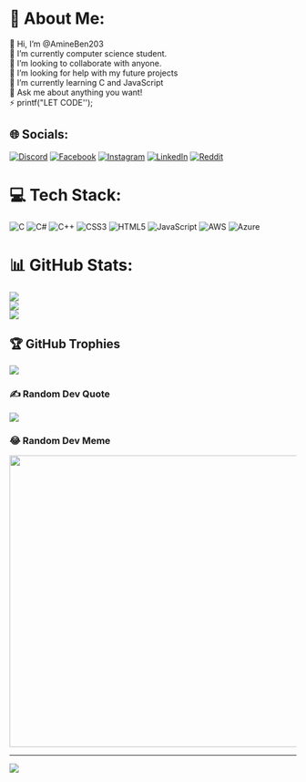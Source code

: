 # 💫 About Me:
👋 Hi, I’m @AmineBen203<br>🔭 I’m currently computer science student.<br>👯 I’m looking to collaborate with anyone.<br>🤝 I’m looking for help with my future projects<br>🌱 I’m currently learning C and JavaScript<br>💬 Ask me about anything you want!<br>⚡ printf("LET CODE'');


## 🌐 Socials:
[![Discord](https://img.shields.io/badge/Discord-%237289DA.svg?logo=discord&logoColor=white)](htttps://discord.gg/TdbCUrFN) [![Facebook](https://img.shields.io/badge/Facebook-%231877F2.svg?logo=Facebook&logoColor=white)](https://facebook.com/brucewayne1939) [![Instagram](https://img.shields.io/badge/Instagram-%23E4405F.svg?logo=Instagram&logoColor=white)](https://instagram.com/bruce.wayne39) [![LinkedIn](https://img.shields.io/badge/LinkedIn-%230077B5.svg?logo=linkedin&logoColor=white)](https://linkedin.com/in/mohamed-amine-ben-ahmed-759121255) [![Reddit](https://img.shields.io/badge/Reddit-%23FF4500.svg?logo=Reddit&logoColor=white)](https://reddit.com/user/AmineBen234) 

# 💻 Tech Stack:
![C](https://img.shields.io/badge/c-%2300599C.svg?style=for-the-badge&logo=c&logoColor=white) ![C#](https://img.shields.io/badge/c%23-%23239120.svg?style=for-the-badge&logo=c-sharp&logoColor=white) ![C++](https://img.shields.io/badge/c++-%2300599C.svg?style=for-the-badge&logo=c%2B%2B&logoColor=white) ![CSS3](https://img.shields.io/badge/css3-%231572B6.svg?style=for-the-badge&logo=css3&logoColor=white) ![HTML5](https://img.shields.io/badge/html5-%23E34F26.svg?style=for-the-badge&logo=html5&logoColor=white) ![JavaScript](https://img.shields.io/badge/javascript-%23323330.svg?style=for-the-badge&logo=javascript&logoColor=%23F7DF1E) ![AWS](https://img.shields.io/badge/AWS-%23FF9900.svg?style=for-the-badge&logo=amazon-aws&logoColor=white) ![Azure](https://img.shields.io/badge/azure-%230072C6.svg?style=for-the-badge&logo=azure-devops&logoColor=white)
# 📊 GitHub Stats:
![](https://github-readme-stats.vercel.app/api?username=AmineBen203&theme=synthwave&hide_border=false&include_all_commits=true&count_private=false)<br/>
![](https://github-readme-streak-stats.herokuapp.com/?user=AmineBen203&theme=synthwave&hide_border=false)<br/>
![](https://github-readme-stats.vercel.app/api/top-langs/?username=AmineBen203&theme=synthwave&hide_border=false&include_all_commits=true&count_private=false&layout=compact)

## 🏆 GitHub Trophies
![](https://github-profile-trophy.vercel.app/?username=AmineBen203&theme=discord&no-frame=false&no-bg=true&margin-w=4)

### ✍️ Random Dev Quote
![](https://quotes-github-readme.vercel.app/api?type=horizontal&theme=radical)

### 😂 Random Dev Meme
<img src="https://random-memer.herokuapp.com/" width="512px"/>

---
[![](https://visitcount.itsvg.in/api?id=AmineBen203&icon=0&color=0)](https://visitcount.itsvg.in)

<!-- Proudly created with GPRM ( https://gprm.itsvg.in ) -->
